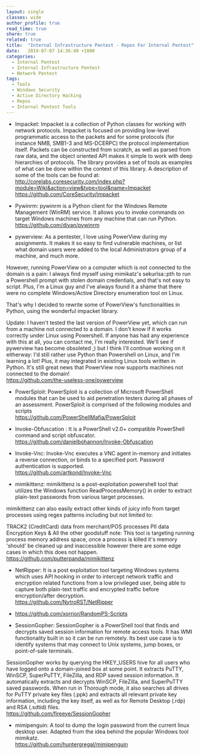 ```yaml
---
layout: single
classes: wide
author_profile: true
read_time: true
share: true
related: true
title:  "Internal Infrastructure Pentest - Repos For Internal Pentest"
date:   2019-07-07 14:36:40 +1000
categories:
  - Internal Pentest
  - Internal Infrastructure Pentest
  - Network Pentest
tags:
  - Tools
  - Windows Security
  - Active Directory Hacking
  - Repos
  - Internal Pentest Tools
---
```


- Impacket: Impacket is a collection of Python classes for working with network protocols. Impacket is focused on providing low-level programmatic access to the packets and for some protocols (for instance NMB, SMB1-3 and MS-DCERPC) the protocol implementation itself. Packets can be constructed from scratch, as well as parsed from raw data, and the object oriented API makes it simple to work with deep hierarchies of protocols. The library provides a set of tools as examples of what can be done within the context of this library.
A description of some of the tools can be found at: http://corelabs.coresecurity.com/index.php?module=Wiki&action=view&type=tool&name=Impacket<BR>
https://github.com/CoreSecurity/impacket

- Pywinrm: pywinrm is a Python client for the Windows Remote Management (WinRM) service. It allows you to invoke commands on target Windows machines from any machine that can run Python.<BR>
https://github.com/diyan/pywinrm

- pywerview: As a pentester, I love using PowerView during my assignments. It makes it so easy to find vulnerable machines, or list what domain users were added to the local Administrators group of a machine, and much more.

However, running PowerView on a computer which is not connected to the domain is a pain: I always find myself using mimikatz's sekurlsa::pth to run a Powershell prompt with stolen domain credentials, and that's not easy to script. Plus, I'm a Linux guy and I've always found it a shame that there were no complete Windows/Active Directory enumeration tool on Linux.

That's why I decided to rewrite some of PowerView's functionalities in Python, using the wonderful impacket library.

Update: I haven't tested the last version of PowerView yet, which can run from a machine not connected to a domain. I don't know if it works correctly under Linux using Powershell. If anyone has had any experience with this at all, you can contact me, I'm really interested. We'll see if pywerview has become obsoleted ;) but I think I'll continue working on it eitherway: I'd still rather use Python than Powershell on Linux, and I'm learning a lot! Plus, it may integrated in existing Linux tools written in Python. It's still great news that PowerView now supports machines not connected to the domain!<BR>
https://github.com/the-useless-one/pywerview

- PowerSploit: PowerSploit is a collection of Microsoft PowerShell modules that can be used to aid penetration testers during all phases of an assessment. PowerSploit is comprised of the following modules and scripts<BR>
https://github.com/PowerShellMafia/PowerSploit

- Invoke-Obfuscation : It is a PowerShell v2.0+ compatible PowerShell command and script obfuscator.<BR>
https://github.com/danielbohannon/Invoke-Obfuscation

- Invoke-Vnc: Invoke-Vnc executes a VNC agent in-memory and initiates a reverse connection, or binds to a specified port. Password authentication is supported.<BR>
https://github.com/artkond/Invoke-Vnc

- mimikittenz: mimikittenz is a post-exploitation powershell tool that utilizes the Windows function ReadProcessMemory() in order to extract plain-text passwords from various target processes.

mimikittenz can also easily extract other kinds of juicy info from target processes using regex patterns including but not limited to:

TRACK2 (CreditCard) data from merchant/POS processes
PII data
Encryption Keys & All the other goodstuff
note: This tool is targeting running process memory address space, once a process is killed it's memory 'should' be cleaned up and inaccessible however there are some edge cases in which this does not happen.<BR>
https://github.com/putterpanda/mimikittenz

- NetRipper: It is a post exploitation tool targeting Windows systems which uses API hooking in order to intercept network traffic and encryption related functions from a low privileged user, being able to capture both plain-text traffic and encrypted traffic before encryption/after decryption.<BR>
https://github.com/NytroRST/NetRipper

- https://github.com/xorrior/RandomPS-Scripts

- SessionGopher: SessionGopher is a PowerShell tool that finds and decrypts saved session information for remote access tools. It has WMI functionality built in so it can be run remotely. Its best use case is to identify systems that may connect to Unix systems, jump boxes, or point-of-sale terminals. 

SessionGopher works by querying the HKEY_USERS hive for all users who have logged onto a domain-joined box at some point. It extracts PuTTY, WinSCP, SuperPuTTY, FileZilla, and RDP saved session information. It automatically extracts and decrypts WinSCP, FileZilla, and SuperPuTTY saved passwords. When run in Thorough mode, it also searches all drives for PuTTY private key files (.ppk) and extracts all relevant private key information, including the key itself, as well as for Remote Desktop (.rdp) and RSA (.sdtid) files.<BR>
https://github.com/fireeye/SessionGopher

- mimipenguin: A tool to dump the login password from the current linux desktop user. Adapted from the idea behind the popular Windows tool mimikatz.<BR>
https://github.com/huntergregal/mimipenguin
